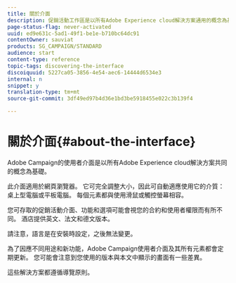 ```yaml
---
title: 關於介面
description: 促銷活動工作區是以所有Adobe Experience cloud解決方案通用的概念為基礎。
page-status-flag: never-activated
uuid: ed9e631c-5ad1-49f1-be1e-b710bc64dc91
contentOwner: sauviat
products: SG_CAMPAIGN/STANDARD
audience: start
content-type: reference
topic-tags: discovering-the-interface
discoiquuid: 5227ca05-3856-4e54-aec6-14444d6534e3
internal: n
snippet: y
translation-type: tm+mt
source-git-commit: 3df49ed97b4d36e1bd3be5918455e022c3b139f4

---
```



# 關於介面{#about-the-interface}

Adobe Campaign的使用者介面是以所有Adobe Experience cloud解決方案共同的概念為基礎。

此介面適用於網頁瀏覽器。 它可完全調整大小，因此可自動適應使用它的介質：桌上型電腦或平板電腦。 每個元素都與使用滑鼠或觸控螢幕相容。

您可存取的促銷活動介面、功能和選項可能會視您的合約和使用者權限而有所不同。 酒店提供英文、法文和德文版本。

請注意，語言是在安裝時設定，之後無法變更。

為了因應不同用途和新功能，Adobe Campaign使用者介面及其所有元素都會定期更新。 您可能會注意到您使用的版本與本文中顯示的畫面有一些差異。

這些解決方案都遵循導覽原則。
